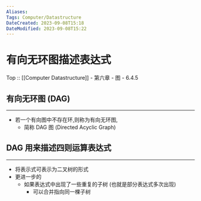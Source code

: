 ```yaml
---
Aliases: 
Tags: Computer/Datastructure 
DateCreated: 2023-09-08T15:18
DateModified: 2023-09-08T15:22
---
```

# 有向无环图描述表达式

Top :: [[Computer Datastructure]] - 第六章 - 图 - 6.4.5

## 有向无环图 (DAG)
---
- 若一个有向图中不存在环,则称为有向无环图,
	- 简称 DAG 图 (Directed Acyclic Graph)

## DAG 用来描述四则运算表达式
---
- 将表示式可表示为二叉树的形式
- 更进一步的
	- 如果表达式中出现了一些重复的子树 (也就是部分表达式多次出现)
		- 可以合并指向同一棵子树
